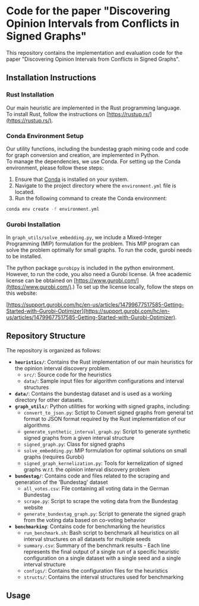 # Code for the paper "Discovering Opinion Intervals from Conflicts in Signed Graphs"

This repository contains the implementation and evaluation code for the paper "Discovering Opinion Intervals from Conflicts in Signed Graphs".

## Installation Instructions

### Rust Installation

Our main heuristic are implemented in the Rust programming language.  
To install Rust, follow the instructions on [https://rustup.rs/](https://rustup.rs/).

### Conda Environment Setup 

Our utility functions, including the bundestag graph mining code and code for graph conversion and creation, are implemented in Python.  
To manage the dependencies, we use Conda. For setting up the Conda environment, please follow these steps:

1. Ensure that [Conda](https://docs.conda.io/projects/conda/en/latest/user-guide/install/index.html) is installed on your system.
2. Navigate to the project directory where the `environment.yml` file is located.
3. Run the following command to create the Conda environment:

```bash
conda env create -f environment.yml
```

### Gurobi Installation

In `graph_utils/solve_embedding.py`, we include a Mixed-Integer Programming (MIP) formulation for the problem.
This MIP program can solve the problem optimally for small graphs.
To run the code, gurobi needs to be installed.  

The python package `gurobipy` is included in the python environment.
However, to run the code, you also need a Gurobi license. (A free academic license can be obtained on [https://www.gurobi.com/](https://www.gurobi.com/).)
To set up the license locally, follow the steps on this website:  

[https://support.gurobi.com/hc/en-us/articles/14799677517585-Getting-Started-with-Gurobi-Optimizer](https://support.gurobi.com/hc/en-us/articles/14799677517585-Getting-Started-with-Gurobi-Optimizer).

## Repository Structure

The repository is organized as follows:

- **`heuristics/`**: Contains the Rust implementation of our main heuristics for the opinion interval discovery problem.
  - `src/`: Source code for the heuristics
  - `data/`: Sample input files for algorithm configurations and interval structures
- **`data/`**: Contains the bundestag dataset and is used as a working directory for other datasets.
- **`graph_utils/`**: Python utilities for working with signed graphs, including:
  - `convert_to_json.py`: Sctipt to Convert signed graphs from general txt format to JSON format required by the Rust implementation of our algorithms
  - `generate_synthetic_interval_graph.py`: Script to generate synthetic signed graphs from a given interval structure 
  - `signed_graph.py`: Class for signed graphs
  - `solve_embedding.py`: MIP formulation for optimal solutions on small graphs (requires Gurobi)
  - `signed_graph_kernelization.py`: Tools for kernelization of signed graphs w.r.t. the opinion interval discovery problem
- **`bundestag/`**: Contains code and files related to the scraping and generation of the 'Bundestag' dataset
  - `all_votes.csv`: File containing all voting data in the German Bundestag
  - `scrape.py`: Script to scrape the voting data from the Bundestag website
  - `generate_bundestag_graph.py`: Script to generate the signed graph from the voting data based on co-voting behavior
- **`benchmarking`**: Contains code for benchmarking the heuristics
  - `run_benchmark.sh`: Bash script to benchmark all heuristics on all interval structures on all datasets for multiple seeds
  - `summary.csv`: Summary of the benchmark results - Each line represents the final output of a single run of a specific heuristic configuration on a single dataset with a single seed and a single interval structure
  - `configs/`: Contains the configuration files for the heuristics
  - `structs/`: Contains the interval structures used for benchmarking
  


## Usage